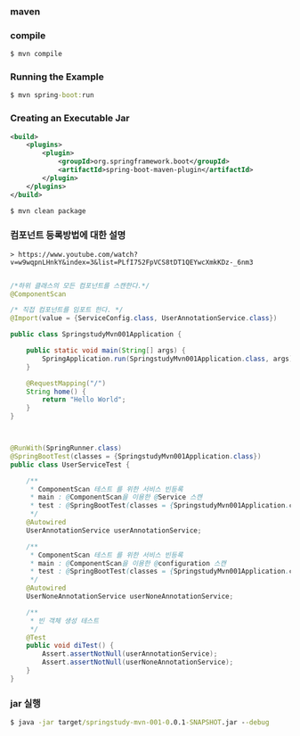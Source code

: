 
### maven

### compile

```cmd
$ mvn compile
```

### Running the Example

```cmd
$ mvn spring-boot:run
```


### Creating an Executable Jar
```xml
<build>
	<plugins>
		<plugin>
			<groupId>org.springframework.boot</groupId>
			<artifactId>spring-boot-maven-plugin</artifactId>
		</plugin>
	</plugins>
</build>
```

```cmd
$ mvn clean package
```

### 컴포넌트 등록방법에 대한 설명

    > https://www.youtube.com/watch?v=w9wqpnLHnkY&index=3&list=PLfI752FpVCS8tDT1QEYwcXmkKDz-_6nm3

```java

/*하위 클래스의 모든 컴포넌트를 스캔한다.*/
@ComponentScan 

/* 직접 컴포넌트를 임포트 한다. */
@Import(value = {ServiceConfig.class, UserAnnotationService.class}) 

public class SpringstudyMvn001Application {

	public static void main(String[] args) {
		SpringApplication.run(SpringstudyMvn001Application.class, args);
	}

	@RequestMapping("/")
	String home() {
		return "Hello World";
	}
}
```

```java


@RunWith(SpringRunner.class)
@SpringBootTest(classes = {SpringstudyMvn001Application.class})
public class UserServiceTest {

    /**
     * ComponentScan 테스트 를 위한 서비스 빈등록
     * main : @ComponentScan을 이용한 @Service 스캔
     * test : @SpringBootTest(classes = {SpringstudyMvn001Application.class})
     */
    @Autowired
    UserAnnotationService userAnnotationService;

    /**
     * ComponentScan 테스트 를 위한 서비스 빈등록
     * main : @ComponentScan을 이용한 @configuration 스캔
     * test : @SpringBootTest(classes = {SpringstudyMvn001Application.class})
     */
    @Autowired
    UserNoneAnnotationService userNoneAnnotationService;

    /**
     * 빈 객체 생성 테스트
     */
    @Test
    public void diTest() {
        Assert.assertNotNull(userAnnotationService);
        Assert.assertNotNull(userNoneAnnotationService);
    }
}

```

### jar 실행

```cmd
$ java -jar target/springstudy-mvn-001-0.0.1-SNAPSHOT.jar --debug 
```